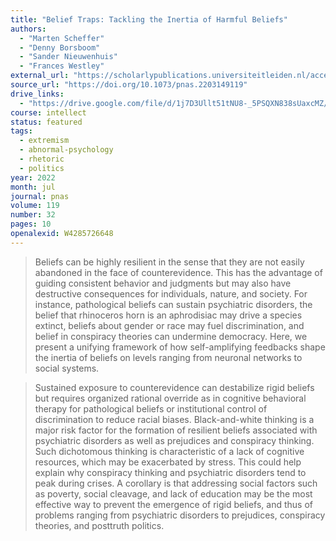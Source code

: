 ```yaml
---
title: "Belief Traps: Tackling the Inertia of Harmful Beliefs"
authors:
  - "Marten Scheffer"
  - "Denny Borsboom"
  - "Sander Nieuwenhuis"
  - "Frances Westley"
external_url: "https://scholarlypublications.universiteitleiden.nl/access/item%3A3513564/view"
source_url: "https://doi.org/10.1073/pnas.2203149119"
drive_links:
  - "https://drive.google.com/file/d/1j7D3Ullt51tNU8-_5PSQXN838sUaxcMZ/view?usp=drivesdk"
course: intellect
status: featured
tags:
  - extremism
  - abnormal-psychology
  - rhetoric
  - politics
year: 2022
month: jul
journal: pnas
volume: 119
number: 32
pages: 10
openalexid: W4285726648
---
```


> Beliefs can be highly resilient in the sense that they are not easily abandoned in the face of counterevidence.
> This has the advantage of guiding consistent behavior and judgments but may also have destructive consequences for individuals, nature, and society.
> For instance, pathological beliefs can sustain psychiatric disorders, the belief that rhinoceros horn is an aphrodisiac may drive a species extinct, beliefs about gender or race may fuel discrimination, and belief in conspiracy theories can undermine democracy.
> Here, we present a unifying framework of how self-amplifying feedbacks shape the inertia of beliefs on levels ranging from neuronal networks to social systems.

> Sustained exposure to counterevidence can destabilize rigid beliefs but requires organized rational override as in cognitive behavioral therapy for pathological beliefs or institutional control of discrimination to reduce racial biases.
> Black-and-white thinking is a major risk factor for the formation of resilient beliefs associated with psychiatric disorders as well as prejudices and conspiracy thinking.
> Such dichotomous thinking is characteristic of a lack of cognitive resources, which may be exacerbated by stress.
> This could help explain why conspiracy thinking and psychiatric disorders tend to peak during crises.
> A corollary is that addressing social factors such as poverty, social cleavage, and lack of education may be the most effective way to prevent the emergence of rigid beliefs, and thus of problems ranging from psychiatric disorders to prejudices, conspiracy theories, and posttruth politics.

